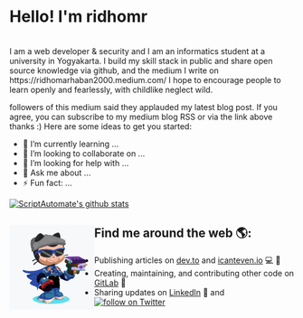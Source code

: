 <h1>Hello! I'm ridhomr</h1><br>
I am a web developer & security and I am an informatics student at a university in Yogyakarta. I build my skill stack in public and share open source knowledge via github, and the medium I write on https://ridhomarhaban2000.medium.com/ I hope to encourage people to learn openly and fearlessly, with childlike neglect wild.

followers of this medium said they applauded my latest blog post. If you agree, you can subscribe to my medium blog RSS or via the link above thanks :)
Here are some ideas to get you started:

- 🌱 I’m currently learning ...
- 👯 I’m looking to collaborate on ...
- 🤔 I’m looking for help with ...
- 💬 Ask me about ...
- ⚡ Fun fact: ...

[![ScriptAutomate's github stats](https://github-readme-stats.vercel.app/api?username=ScriptAutomate&count_private=true&show_icons=true&theme=dark)](https://github.com/ridhomr/github-readme-stats)
        
## Find me around the web 🌎: <img align="left" width="150" height="150" src="https://github.com/ScriptAutomate/ScriptAutomate/blob/master/img/scriptautomate-octocat-rotating.gif?raw=true">
- Publishing articles on <a href="https://dev.to/scriptautomate">dev.to</a> and <a href="https://www.icanteven.io/">icanteven.io</a> :computer: :pencil:
- Creating, maintaining, and contributing other code on <a href="https://gitlab.com/ScriptAutomate">GitLab</a> :space_invader:
- Sharing updates on <a href="https://www.linkedin.com/in/derek-ardolf/">LinkedIn</a> 💼 and <a href="https://twitter.com/intent/follow?screen_name=ScriptAutomate"><img src="https://img.shields.io/twitter/follow/ScriptAutomate?style=social&logo=twitter" alt="follow on Twitter"></a>
